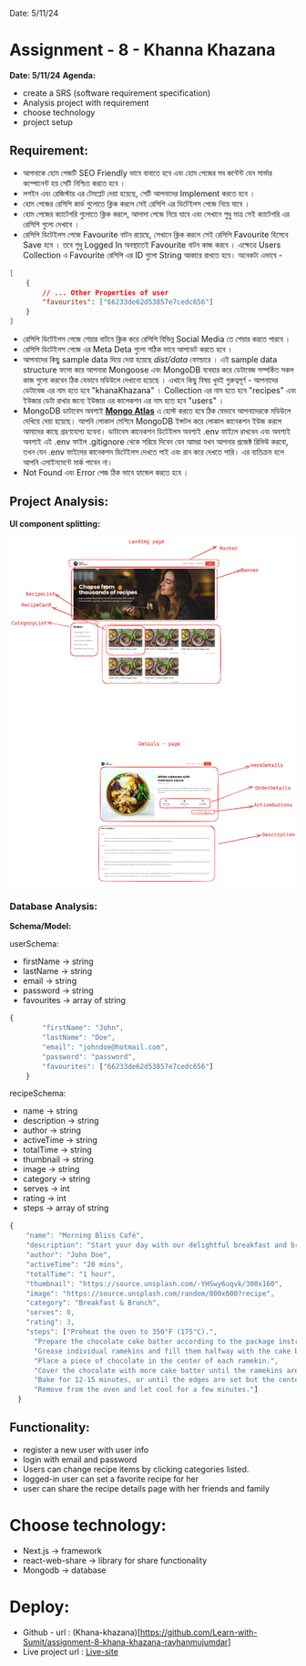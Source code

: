 Date: 5/11/24

# Assignment - 8 - Khanna Khazana

**Date: 5/11/24** **Agenda:**

-   create a SRS (software requirement specification)
-   Analysis project with requirement
-   choose technology
-   project setup

## Requirement:

-   আপনাকে হোম পেজটি SEO Friendly ভাবে বানাতে হবে এবং হোম পেজের সব কন্টেন্ট যেন
    সার্ভার কম্পোনেন্ট হয় সেটি নিশ্চিত করতে হবে ।
-   লগইন এবং রেজিস্টার এর টেমপ্লেট দেয়া হয়েছে, সেটি আপনাদের Implement করতে হবে ।
-   হোম পেজের রেসিপি কার্ড গুলোতে ক্লিক করলে সেই রেসিপি এর ডিটেইলস পেজে নিয়ে
    যাবে ।
-   হোম পেজের ক্যাটেগরি গুলোতে ক্লিক করলে, আলাদা পেজে নিয়ে যাবে এবং সেখানে শুধু
    মাত্র সেই ক্যাটেগরি এর রেসিপি গুলো দেখাবে ।
-   রেসিপি ডিটেইলস পেজে Favourite বাটন রয়েছে, সেখানে ক্লিক করলে সেই রেসিপি
    Favourite হিসেবে Save হবে । তবে শুধু Logged In অবস্থাতেই Favourite বাটন কাজ
    করবে । এক্ষেত্রে Users Collection এ Favourite রেসিপি এর ID গুলো String আকারে
    রাখতে হবে। অনেকটা এভাবে -

```json
[
    {
        // ... Other Properties of user
        "favourites": ["66233de62d53857e7cedc656"]
    }
]
```

-   রেসিপি ডিটেইলস পেজে শেয়ার বাটনে ক্লিক করে রেসিপি বিভিন্ন Social Media তে
    শেয়ার করতে পারবে ।
-   রেসিপি ডিটেইলস পেজে এর Meta Deta গুলো সঠিক ভাবে আপডেট করতে হবে ।
-   আপনাদের কিছু sample data দিয়ে দেয়া হয়েছে *dist/data* ফোল্ডারে । এই sample
    data structure ফলো করে আপনারা Mongoose এবং MongoDB ব্যবহার করে ডেটাবেজ
    সম্পর্কিত সকল কাজ গুলো করবেন ঠিক যেভাবে মডিউলে দেখানো হয়েছে । এখানে কিছু
    বিষয় খুবই গুরুত্বপূর্ণ - আপনাদের ডেটাবেজ এর নাম হতে হবে "khanaKhazana" ।
    Collection এর নাম হতে হবে "recipes" এবং ইউজার ডেটা রাখার জন্যে ইউজার এর
    কালেকশন এর নাম হতে হবে "users" ।
-   MongoDB ডাটাবেস
    অবশ্যই **[Mongo Atlas](https://www.mongodb.com/atlas/database)** এ হোস্ট
    করতে হবে ঠিক যেভাবে আপনাদেরকে মডিউলে দেখিয়ে দেয়া হয়েছে। আপনি লোকাল মেশিনে
    MongoDB ইন্সটল করে লোকাল কানেকশন ইউজ করলে আমাদের কাছে গ্রহণযোগ্য হবেনা।
    ডাটাবেস কানেকশন ডিটেইলস অবশ্যই .env ফাইলে রাখবেন এবং অবশ্যই অবশ্যই এই .env
    ফাইল .gitignore থেকে সরিয়ে দিবেন যেন আমরা যখন আপনার প্রজেক্ট রিভিউ করবো, তখন
    যেন .env ফাইলের কানেকশন ডিটেইলস দেখতে পাই এবং রান করে দেখতে পারি। এর
    ব্যতিক্রম হলে আপনি এসাইনমেন্টে মার্ক পাবেন না।
-   Not Found এবং Error পেজ ঠিক ভাবে হ্যান্ডেল করতে হবে ।

## Project Analysis:

**UI component splitting:**

![Project-Ui-component-analysis](./public/project-ui-analysis.png)

### Database Analysis:

**Schema/Model:**

userSchema:

-   firstName → string
-   lastName → string
-   email → string
-   password → string
-   favourites → array of string

```javascript
{
        "firstName": "John",
        "lastName": "Doe",
        "email": "johndoe@hotmail.com",
        "password": "password",
        "favourites": ["66233de62d53857e7cedc656"]
    }
```

recipeSchema:

-   name → string
-   description → string
-   author → string
-   activeTime → string
-   totalTime → string
-   thumbnail → string
-   image → string
-   category → string
-   serves → int
-   rating → int
-   steps → array of string

```javascript
{
    "name": "Morning Bliss Café",
    "description": "Start your day with our delightful breakfast and brunch options at Morning Bliss Café. From fluffy pancakes to hearty omelets, we've got something for everyone to enjoy!",
    "author": "John Doe",
    "activeTime": "20 mins",
    "totalTime": "1 hour",
    "thumbnail": "https://source.unsplash.com/-YHSwy6uqvk/300x160",
    "image": "https://source.unsplash.com/random/800x600?recipe",
    "category": "Breakfast & Brunch",
    "serves": 0,
    "rating": 3,
    "steps": ["Preheat the oven to 350°F (175°C).",
      "Prepare the chocolate cake batter according to the package instructions.",
      "Grease individual ramekins and fill them halfway with the cake batter.",
      "Place a piece of chocolate in the center of each ramekin.",
      "Cover the chocolate with more cake batter until the ramekins are three-quarters full.",
      "Bake for 12-15 minutes, or until the edges are set but the center is still slightly jiggly.",
      "Remove from the oven and let cool for a few minutes."]
  }
```

## Functionality:

-   register a new user with user info
-   login with email and password
-   Users can change recipe items by clicking categories listed.
-   logged-in user can set a favorite recipe for her
-   user can share the recipe details page with her friends and family

# Choose technology:

-   Next.js → framework
-   react-web-share → library for share functionality
-   Mongodb → database

# Deploy:

-   Github - url :
    (Khana-khazana)[https://github.com/Learn-with-Sumit/assignment-8-khana-khazana-rayhanmujumdar]
-   Live project url : [Live-site](https://khana-khazana-vert.vercel.app/)

